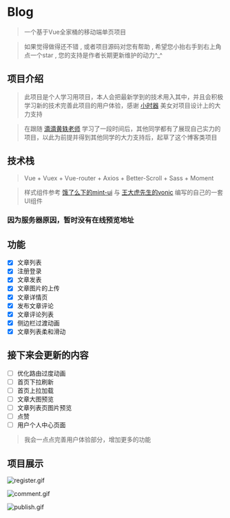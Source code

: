 # Blog

> 一个基于Vue全家桶的移动端单页项目

> 如果觉得做得还不错 , 或者项目源码对您有帮助 , 希望您小抬右手到右上角点一个star , 您的支持是作者长期更新维护的动力^_^

## 项目介绍

> 此项目是个人学习用项目，本人会把最新学到的技术用入其中，并且会积极学习新的技术完善此项目的用户体验，感谢 [小时器](https://github.com/Sweet-kiss) 美女对项目设计上的大力支持

> 在跟随 [滴滴黄轶老师](https://github.com/ustbhuangyi) 学习了一段时间后，其他同学都有了展现自己实力的项目，以此为前提并得到其他同学的大力支持后，起草了这个博客类项目

## 技术栈

> Vue + Vuex + Vue-router + Axios + Better-Scroll + Sass + Moment

> 样式组件参考 [饿了么下的mint-ui](https://github.com/ElemeFE/mint-ui) 与 [王大虎先生的vonic](https://github.com/wangdahoo/vonic) 编写的自己的一套UI组件

### 因为服务器原因，暂时没有在线预览地址

## 功能

- [x] 文章列表
- [x] 注册登录
- [x] 文章发表
- [x] 文章图片的上传
- [x] 文章详情页
- [x] 发布文章评论
- [x] 文章评论列表
- [x] 侧边栏过渡动画
- [x] 文章列表柔和滑动

## 接下来会更新的内容

- [ ] 优化路由过度动画
- [ ] 首页下拉刷新
- [ ] 首页上拉加载
- [ ] 文章大图预览
- [ ] 文章列表页图片预览
- [ ] 点赞
- [ ] 用户个人中心页面

> 我会一点点完善用户体验部分，增加更多的功能

## 项目展示

![register.gif](./demogif/register.gif)

![comment.gif](./demogif/comment.gif)

![publish.gif](./demogif/publish.gif)
